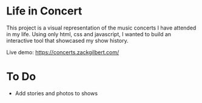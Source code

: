 Life in Concert
===============
This project is a visual representation of the music concerts I have attended in my life. Using only html, css and javascript, I wanted to build an interactive tool that showcased my show history.

Live demo: https://concerts.zackgilbert.com/


To Do
=====
- Add stories and photos to shows
